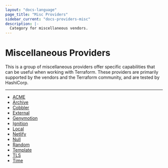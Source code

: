 ```yaml
---
layout: "docs-language"
page_title: "Misc Providers"
sidebar_current: "docs-providers-misc"
description: |-
  Category for miscellaneous vendors.
---
```


# Miscellaneous Providers

This is a group of miscellaneous providers offer specific capabilities that can
be useful when working with Terraform.  These providers are primarily supported
by the vendors and the Terraform community, and are tested by HashiCorp.

---

- [ACME](/docs/providers/acme/index.html)
- [Archive](/docs/providers/archive/index.html)
- [Cobbler](/docs/providers/cobbler/index.html)
- [External](/docs/providers/external/index.html)
- [Genymotion](/docs/providers/genymotion/index.html)
- [Ignition](/docs/providers/ignition/index.html)
- [Local](/docs/providers/local/index.html)
- [Netlify](/docs/providers/netlify/index.html)
- [Null](/docs/providers/null/index.html)
- [Random](/docs/providers/random/index.html)
- [Template](/docs/providers/template/index.html)
- [TLS](/docs/providers/tls/index.html)
- [Time](/docs/providers/time/index.html)
